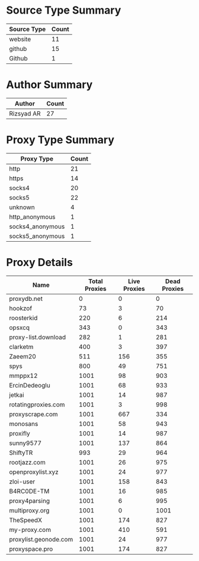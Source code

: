 # Source Type Summary

| Source Type | Count |
|-------------|-------|
| website | 11 |
| github | 15 |
| Github | 1 |


# Author Summary

| Author | Count |
|--------|-------|
| Rizsyad AR | 27 |


# Proxy Type Summary

| Proxy Type | Count |
|------------|-------|
| http | 21 |
| https | 14 |
| socks4 | 20 |
| socks5 | 22 |
| unknown | 4 |
| http_anonymous | 1 |
| socks4_anonymous | 1 |
| socks5_anonymous | 1 |


# Proxy Details

| Name | Total Proxies | Live Proxies | Dead Proxies |
|------|---------------|--------------|---------------|
| proxydb.net | 0 | 0 | 0 |
| hookzof | 73 | 3 | 70 |
| roosterkid | 220 | 6 | 214 |
| opsxcq | 343 | 0 | 343 |
| proxy-list.download | 282 | 1 | 281 |
| clarketm | 400 | 3 | 397 |
| Zaeem20 | 511 | 156 | 355 |
| spys | 800 | 49 | 751 |
| mmppx12 | 1001 | 98 | 903 |
| ErcinDedeoglu | 1001 | 68 | 933 |
| jetkai | 1001 | 14 | 987 |
| rotatingproxies.com | 1001 | 3 | 998 |
| proxyscrape.com | 1001 | 667 | 334 |
| monosans | 1001 | 58 | 943 |
| proxifly | 1001 | 14 | 987 |
| sunny9577 | 1001 | 137 | 864 |
| ShiftyTR | 993 | 29 | 964 |
| rootjazz.com | 1001 | 26 | 975 |
| openproxylist.xyz | 1001 | 24 | 977 |
| zloi-user | 1001 | 158 | 843 |
| B4RC0DE-TM | 1001 | 16 | 985 |
| proxy4parsing | 1001 | 6 | 995 |
| multiproxy.org | 1001 | 0 | 1001 |
| TheSpeedX | 1001 | 174 | 827 |
| my-proxy.com | 1001 | 410 | 591 |
| proxylist.geonode.com | 1001 | 24 | 977 |
| proxyspace.pro | 1001 | 174 | 827 |
